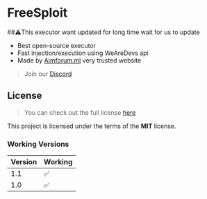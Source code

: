 FreeSploit
============
##⚠️This executor want updated for long time wait for us to update
- Best open-source executor
- Fast injection/execution using WeAreDevs api
- Made by [Aimforum.ml](https://aimforum.ml) very trusted website
> Join our [Discord](https://aimforum.ml/freesploitdis.html)
## License
>You can check out the full license [here](https://github.com/AimSploit/FreeSploit/blob/main/LICENSE)

This project is licensed under the terms of the **MIT** license.

### Working Versions

| Version | Working            |
| ------- | ------------------ |
| 1.1     | :white_check_mark: |
| 1.0     | :white_check_mark: |
